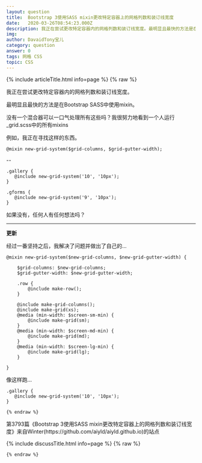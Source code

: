 ```yaml
---
layout: question
title:  Bootstrap 3使用SASS mixin更改特定容器上的网格列数和装订线宽度
date:   2020-03-26T08:54:23.000Z
description: 我正在尝试更改特定容器内的网格列数和装订线宽度。最明显且最快的方法是在Bootstrap SASS中使用mixin。没有一个混合器可以一口气处理所...
img: 
author: DavaidTony宝儿
category: question
answer: 0
tags: 网格 CSS
topic: CSS
---
```

<div class="article-root">
  <div class="article">
    {% include articleTitle.html info=page %}
    {% raw %}
    <div class="article-content"><p><font style="vertical-align: inherit;"><font style="vertical-align: inherit;">我正在尝试更改特定容器内的网格列数和装订线宽度。</font></font></p>

<p><font style="vertical-align: inherit;"><font style="vertical-align: inherit;">最明显且最快的方法是在Bootstrap SASS中使用mixin。</font></font></p>

<p><font style="vertical-align: inherit;"><font style="vertical-align: inherit;">没有一个混合器可以一口气处理所有这些吗？</font><font style="vertical-align: inherit;">我很努力地看到一个人运行_grid.scss中的所有mixins</font></font></p>

<p><font style="vertical-align: inherit;"><font style="vertical-align: inherit;">例如，我正在寻找这样的东西。</font></font></p>

<pre><code>@mixin new-grid-system($grid-columns, $grid-gutter-width);
</code></pre>

<p><font style="vertical-align: inherit;"><font style="vertical-align: inherit;">--</font></font></p>

<pre><code>.gallery {<font></font>
   @include new-grid-system('10', '10px');<font></font>
}<font></font>
<font></font>
.gforms {<font></font>
   @include new-grid-system('9', '10px');<font></font>
}<font></font>
</code></pre>

<p><font style="vertical-align: inherit;"><font style="vertical-align: inherit;">如果没有，任何人有任何想法吗？</font></font></p>

<hr>

<p><strong><font style="vertical-align: inherit;"><font style="vertical-align: inherit;">更新</font></font></strong></p>

<p><font style="vertical-align: inherit;"><font style="vertical-align: inherit;">经过一番坚持之后，我解决了问题并做出了自己的...</font></font></p>

<pre><code>@mixin new-grid-system($new-grid-columns, $new-grid-gutter-width) {<font></font>
<font></font>
    $grid-columns: $new-grid-columns;<font></font>
    $grid-gutter-width: $new-grid-gutter-width;  <font></font>
<font></font>
    .row {<font></font>
        @include make-row();<font></font>
    }<font></font>
<font></font>
    @include make-grid-columns();<font></font>
    @include make-grid(xs);<font></font>
    @media (min-width: $screen-sm-min) {<font></font>
        @include make-grid(sm);<font></font>
    }<font></font>
    @media (min-width: $screen-md-min) {<font></font>
        @include make-grid(md);<font></font>
    }<font></font>
    @media (min-width: $screen-lg-min) {<font></font>
        @include make-grid(lg);<font></font>
    }<font></font>
<font></font>
}<font></font>
</code></pre>

<p><font style="vertical-align: inherit;"><font style="vertical-align: inherit;">像这样跑...</font></font></p>

<pre><code>.gallery {<font></font>
   @include new-grid-system('10', '10px');<font></font>
}<font></font>
</code></pre></div>
    {% endraw %}
  </div>
  <p class="winter_mark">第3793篇《Bootstrap 3使用SASS mixin更改特定容器上的网格列数和装订线宽度》来自Winter(https://github.com/aiyld/aiyld.github.io)的站点</p>
  <div class="discuss-wrapper">
    {% include discussTitle.html info=page %}
    {% raw %}
    
    {% endraw %}
  </div>
<div>
